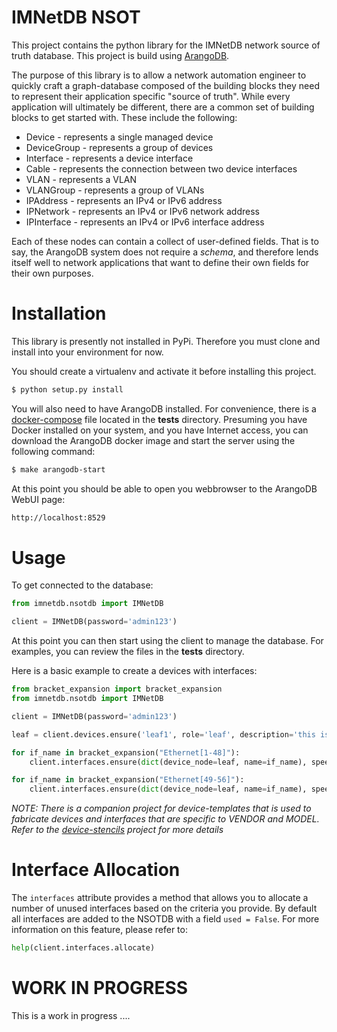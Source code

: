 # IMNetDB NSOT

This project contains the python library for the IMNetDB network source
of truth database.  This project is build using [ArangoDB](https://www.arangodb.com/).

The purpose of this library is to allow a network automation engineer to quickly craft 
a graph-database composed of the building blocks they need to represent their application specific
"source of truth".  While every application will ultimately be different,
there are a common set of building blocks to get started with.  These include
the following:

   * Device - represents a single managed device
   * DeviceGroup - represents a group of devices
   * Interface - represents a device interface
   * Cable - represents the connection between two device interfaces
   * VLAN - represents a VLAN
   * VLANGroup - represents a group of VLANs
   * IPAddress - represents an IPv4 or IPv6 address
   * IPNetwork - represents an IPv4 or IPv6 network address
   * IPInterface - represents an IPv4 or IPv6 interface address
   
Each of these nodes can contain a collect of user-defined fields.
That is to say, the ArangoDB system does not require a *schema*, and
therefore lends itself well to network applications that want to
define their own fields for their own purposes.

# Installation

This library is presently not installed in PyPi.  Therefore
you must clone and install into your environment for now.  

You should create a virtualenv and activate it before installing
this project.

````bash
$ python setup.py install
````

You will also need to have ArangoDB installed.  For convenience,
there is a [docker-compose](tests/docker-compose.yml) file located in the **tests** directory.
Presuming you have Docker installed on your system, and you have Internet access, you can
download the ArangoDB docker image and start the server using the following 
command:

```bash
$ make arangodb-start
```

At this point you should be able to open you webbrowser to the ArangoDB WebUI
page:

```bash
http://localhost:8529
```

# Usage

To get connected to the database:

````python
from imnetdb.nsotdb import IMNetDB

client = IMNetDB(password='admin123')
````

At this point you can then start using the client to manage the database.
For examples, you can review the files in the **tests** directory.

Here is a basic example to create a devices with interfaces:

````python
from bracket_expansion import bracket_expansion
from imnetdb.nsotdb import IMNetDB

client = IMNetDB(password='admin123')

leaf = client.devices.ensure('leaf1', role='leaf', description='this is my spine')

for if_name in bracket_expansion("Ethernet[1-48]"):
    client.interfaces.ensure(dict(device_node=leaf, name=if_name), speed=10)

for if_name in bracket_expansion("Ethernet[49-56]"):
    client.interfaces.ensure(dict(device_node=leaf, name=if_name), speed=100)
````

*NOTE: There is a companion project for device-templates that is used to fabricate devices and
interfaces that are specific to VENDOR and MODEL.  Refer to the [device-stencils](https://github.com/imnetdb/device-stencils)
project for more details*
# Interface Allocation

The `interfaces` attribute provides a method that allows you to allocate a number of unused
interfaces based on the criteria you provide.  By default all interfaces are added
to the NSOTDB with a field `used = False`.  For more information on this feature,
please refer to:

````python
help(client.interfaces.allocate)
````

# WORK IN PROGRESS

This is a work in progress ....